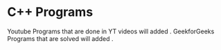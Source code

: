 # C++ Programs
 Youtube
  Programs that are done in YT videos will added .
 GeekforGeeks
  Programs that are solved will added .
  
